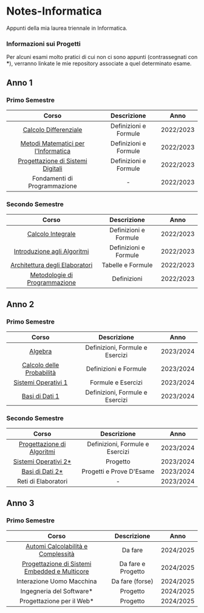# Notes-Informatica
 
Appunti della mia laurea triennale in Informatica.<br>
### Informazioni sui Progetti
Per alcuni esami molto pratici di cui non ci sono appunti (contrassegnati con <strong>*</strong>), verranno linkate le mie repository associate a quel determinato esame.



## Anno 1
### Primo Semestre
|Corso|Descrizione|Anno|
|:---:|:---------:|:--:|
|[Calcolo Differenziale](../../raw/main/Anno1PrimoSemestre/Calcolo%20Differenziale/Calcolo%20Differenziale.pdf)|Definizioni e Formule|2022/2023|
|[Metodi Matematici per l'Informatica](../../raw/main/Anno1PrimoSemestre/Metodi%20Matematici%20per%20l'Informatica/Metodi%20Matematici%20per%20l'Informatica.pdf)|Definizioni e Formule|2022/2023|
|[Progettazione di Sistemi Digitali](../../raw/main/Anno1PrimoSemestre/Progettazione%20di%20Sistemi%20Digitali/Progettazione%20di%20Sistemi%20Digitali.pdf)|Definizioni e Formule|2022/2023|
|Fondamenti di Programmazione|-|2022/2023|

### Secondo Semestre
|Corso|Descrizione|Anno|
|:---:|:---------:|:--:|
|[Calcolo Integrale](../../raw/main/Anno1SecondoSemestre/Calcolo%20Integrale/Calcolo%20Integrale.pdf)|Definizioni e Formule|2022/2023|
|[Introduzione agli Algoritmi](../../raw/main/Anno1SecondoSemestre/Introduzione%20agli%20Algoritmi/Introduzione%20agli%20Algoritmi.pdf)|Definizioni e Formule|2022/2023|
|[Architettura degli Elaboratori](../../raw/main/Anno1SecondoSemestre/Architettura%20degli%20Elaboratori/Architettura%20degli%20Elaboratori.pdf)|Tabelle e Formule|2022/2023|
|[Metodologie di Programmazione](../../raw/main/Anno1SecondoSemestre/Metodologie%20di%20Programmazione/Metodologie%20di%20Programmazione.pdf)|Definizioni|2022/2023|


## Anno 2
### Primo Semestre
|Corso|Descrizione|Anno|
|:---:|:---------:|:--:|
|[Algebra](../../raw/main/Anno2PrimoSemestre/Algebra/Algebra.pdf)|Definizioni, Formule e Esercizi|2023/2024|
|[Calcolo delle Probabilità](../../raw/main/Anno2PrimoSemestre/Calcolo%20delle%20Probabilità/Calcolo%20delle%20Probabilità.pdf)|Definizioni e Formule|2023/2024|
|[Sistemi Operativi 1](../../raw/main/Anno2PrimoSemestre/Sistemi%20Operativi%201/Sistemi%20Operativi%201.pdf)|Formule e Esercizi|2023/2024|
|[Basi di Dati 1](../../raw/main/Anno2PrimoSemestre/Basi%20di%20Dati%201/Basi%20di%20Dati%201.pdf)|Definizioni, Formule e Esercizi|2023/2024|

### Secondo Semestre
|Corso|Descrizione|Anno|
|:---:|:---------:|:--:|
|[Progettazione di Algoritmi](../../raw/main/Anno2SecondoSemestre/Progettazione%20di%20Algoritmi/Progettazione%20di%20Algoritmi.pdf)|Definizioni, Formule e Esercizi|2023/2024|
|[Sistemi Operativi 2*](https://github.com/SimoneLid/ANSI-C)|Progetto|2023/2024|
|[Basi di Dati 2*](https://github.com/SimoneLid/BD2)|Progetti e Prove D'Esame|2023/2024|
|Reti di Elaboratori|-|2023/2024|


## Anno 3
### Primo Semestre
|Corso|Descrizione|Anno|
|:---:|:---------:|:--:|
|[Automi Calcolabilità e Complessità](../../raw/main/Anno3PrimoSemestre/Automi%20Calcolabilità%20e%20Complessità/Automi%20Calcolabilità%20e%20Complessità.pdf)|Da fare|2024/2025|
|[Progettazione di Sistemi Embedded e Multicore](../../raw/main/Anno3PrimoSemestre/Progettazione%20di%20Sistemi%20Embedded%20e%20Multicore/Progettazione%20di%20Sistemi%20Embedded%20e%20Multicore.pdf)|Da fare e Progetto|2024/2025|
|Interazione Uomo Macchina|Da fare (forse)|2024/2025|
|Ingegneria del Software*|Progetto|2024/2025|
|Progettazione per il Web*|Progetto|2024/2025|